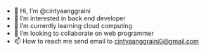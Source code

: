- 👋 Hi, I’m @cintyaanggraini
- 👀 I’m interested in back end developer
- 🌱 I’m currently learning cloud computing
- 💞️ I’m looking to collaborate on web programmer
- 📫 How to reach me send email to cintyaanggraini0@gmail.com

<!---
cintyaanggraini/cintyaanggraini is a ✨ special ✨ repository because its `README.md` (this file) appears on your GitHub profile.
You can click the Preview link to take a look at your changes.
--->

